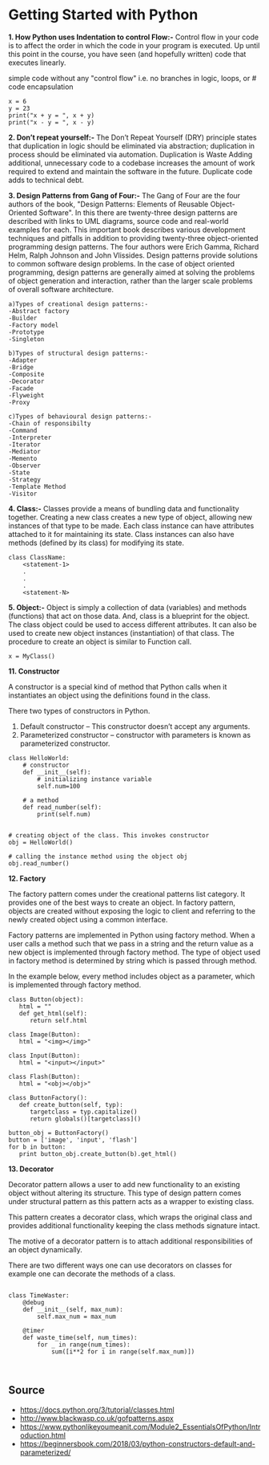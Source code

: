 # Getting Started with Python
**1. How Python uses Indentation to control Flow:-**
Control flow in your code is to affect the order in which the code in your program is executed. Up until this point in the course, you have seen (and hopefully written) code that executes linearly.


simple code without any "control flow"
i.e. no branches in logic, loops, or # code encapsulation
```
x = 6 
y = 23
print("x + y = ", x + y)
print("x - y = ", x - y)
```

**2. Don’t repeat yourself:-**
The Don’t Repeat Yourself (DRY) principle states that duplication in logic should be eliminated via abstraction; duplication in process should be eliminated via automation.
Duplication is Waste
Adding additional, unnecessary code to a codebase increases the amount of work required to extend and maintain the software in the future.  Duplicate code adds to technical debt. 


**3. Design Patterns from Gang of Four:-**
The Gang of Four are the four authors of the book, "Design Patterns: Elements of Reusable Object-Oriented Software". In this there are twenty-three design patterns are described with links to UML diagrams, source code and real-world examples for each.  This important book describes various development techniques and pitfalls in addition to providing twenty-three object-oriented programming design patterns. The four authors were Erich Gamma, Richard Helm, Ralph Johnson and John Vlissides.
Design patterns provide solutions to common software design problems. In the case of object oriented programming, design patterns are generally aimed at solving the problems of object generation and interaction, rather than the larger scale problems of overall software architecture. 

```
a)Types of creational design patterns:-
-Abstract factory
-Builder
-Factory model
-Prototype
-Singleton

b)Types of structural design patterns:-
-Adapter
-Bridge
-Composite
-Decorator
-Facade
-Flyweight
-Proxy

c)Types of behavioural design patterns:-
-Chain of responsibilty
-Command
-Interpreter
-Iterator
-Mediator
-Memento
-Observer
-State
-Strategy
-Template Method
-Visitor
```

**4. Class:-**
Classes provide a means of bundling data and functionality together. Creating a new class creates a new type of object, allowing new instances of that type to be made. Each class instance can have attributes attached to it for maintaining its state. Class instances can also have methods (defined by its class) for modifying its state.
```
class ClassName:
    <statement-1>
    .
    .
    .
    <statement-N>
```

**5. Object:-**
Object is simply a collection of data (variables) and methods (functions) that act on those data. And, class is a blueprint for the object. The class object could be used to access different attributes.
It can also be used to create new object instances (instantiation) of that class. The procedure to create an object is similar to Function  call.

```
x = MyClass()
```







**11. Constructor**

A constructor is a special kind of method that Python calls when it instantiates an object using the definitions found in the class.

There two types of constructors in Python.
1. Default constructor – This constructor doesn’t accept any arguments.
2. Parameterized constructor – constructor with parameters is known as parameterized constructor.

```
class HelloWorld:
    # constructor
    def __init__(self):
        # initializing instance variable
        self.num=100

    # a method
    def read_number(self):
        print(self.num)


# creating object of the class. This invokes constructor
obj = HelloWorld()

# calling the instance method using the object obj
obj.read_number()
```

**12. Factory**

The factory pattern comes under the creational patterns list category. It provides one of the best ways to create an object. In factory pattern, objects are created without exposing the logic to client and referring to the newly created object using a common interface.

Factory patterns are implemented in Python using factory method. When a user calls a method such that we pass in a string and the return value as a new object is implemented through factory method. The type of object used in factory method is determined by string which is passed through method.

In the example below, every method includes object as a parameter, which is implemented through factory method.

```
class Button(object):
   html = ""
   def get_html(self):
      return self.html

class Image(Button):
   html = "<img></img>"

class Input(Button):
   html = "<input></input>"

class Flash(Button):
   html = "<obj></obj>"

class ButtonFactory():
   def create_button(self, typ):
      targetclass = typ.capitalize()
      return globals()[targetclass]()

button_obj = ButtonFactory()
button = ['image', 'input', 'flash']
for b in button:
   print button_obj.create_button(b).get_html()
```


**13. Decorator**


Decorator pattern allows a user to add new functionality to an existing object without altering its structure. This type of design pattern comes under structural pattern as this pattern acts as a wrapper to existing class.

This pattern creates a decorator class, which wraps the original class and provides additional functionality keeping the class methods signature intact.

The motive of a decorator pattern is to attach additional responsibilities of an object dynamically.

There are two different ways one can use decorators on classes for example one can decorate the methods of a class. 


```

class TimeWaster:
    @debug
    def __init__(self, max_num):
        self.max_num = max_num

    @timer
    def waste_time(self, num_times):
        for _ in range(num_times):
            sum([i**2 for i in range(self.max_num)])



```





## Source
* https://docs.python.org/3/tutorial/classes.html
* http://www.blackwasp.co.uk/gofpatterns.aspx
* https://www.pythonlikeyoumeanit.com/Module2_EssentialsOfPython/Introduction.html
* https://beginnersbook.com/2018/03/python-constructors-default-and-parameterized/






